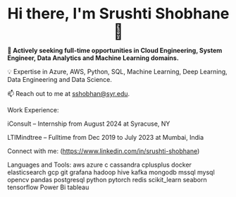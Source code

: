 <p align="center">
  <strong><span style="font-size: 34px;">Hi there, I'm Srushti Shobhane 👋</span></strong>
</p>

**🚀 Actively seeking full-time opportunities in Cloud Engineering, System Engineer, Data Analytics and Machine Learning  domains.**

💡 Expertise in Azure, AWS, Python, SQL, Machine Learning, Deep Learning, Data Engineering and Data Science.

📫 Reach out to me at sshobhan@syr.edu.

Work Experience:

iConsult – Internship from August 2024 at Syracuse, NY

LTIMindtree – Fulltime from Dec 2019 to July 2023 at Mumbai, India

Connect with me:
(https://www.linkedin.com/in/srushti-shobhane) 

Languages and Tools:
aws azure c cassandra cplusplus docker elasticsearch gcp git grafana hadoop hive kafka mongodb mssql mysql opencv pandas postgresql python pytorch redis scikit_learn seaborn tensorflow Power Bi tableau

